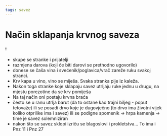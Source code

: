 ```yaml
---
tags: savez
---
```

# Način sklapanja krvnog saveza
	❗
- skupe se stranke i prijatelji
- razmjena darova (koji će biti darovi se prethodno ugovorilo) 
- donese se čaša vina i svećenik/poglavica/vrač zareže ruku svakoj stranci. 
- Krv kapa u vino, vino se miješa. Svaka stranka pije iz kaleža.
- Nakon toga stranke koje sklapaju savez utrljaju ruke jednu u drugu, na mjestu porezotine da se krv pomiješa
- Na taj način oni postaju krvna braća
- često se u ranu utrlja barut  (da to ostane kao trajni biljeg - poput tetovaže) ili se posadi drvo koje je dugovječno (to drvo ima životni vijek koliko otprilike ima i savez) ili se podigne spomenik -> hrpa kamenja -> time je savez solemniziran
- nakon što se savez sklopi izriču se blagoslovi i prokletstva... To ima i Pnz 11 i Pnz 27